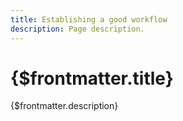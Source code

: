 ```yaml
---
title: Establishing a good workflow
description: Page description.
---
```


# {$frontmatter.title}

{$frontmatter.description}
